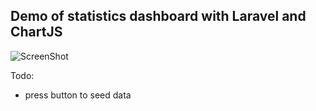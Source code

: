 
## Demo of statistics dashboard with Laravel and ChartJS

![ScreenShot](https://raw.github.com/chrisplusk/laravel-stats-demo/screenshots/Untitled4.png)


Todo:

- press button to seed data
